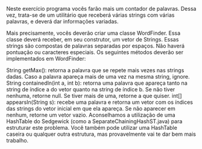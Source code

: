 Neste exercício programa vocês farão mais um contador de palavras. Dessa vez, trata-se de um utilitário que receberá várias strings com várias palavras, e deverá dar informações variadas.

Mais precisamente, vocês deverão criar uma classe WordFinder. Essa classe deverá receber, em seu construtor, um vetor de Strings. Essas strings são compostas de palavras separadas por espaços. Não haverá pontuação ou caracteres especiais. Os seguintes métodos deverão ser implementados em WordFinder:

String getMax(): retorna a palavra que se repete mais vezes nas strings dadas. Caso a palavra apareça mais de uma vez na mesma string, ignore.
String containedIn(int a, int b): retorna uma palavra que apareça tanto na string de índice a do vetor quanto na string de índice b. Se não tiver nenhuma, retorne null. Se tiver mais de uma, retorne a que quiser.
int[] appearsIn(String s): recebe uma palavra e retorna um vetor com os índices das strings do vetor inicial em que ela apareça. Se não aparecer em nenhum, retorne um vetor vazio.
Aconselhamos a utilização de uma HashTable do Sedgewick (como a SeparateChainingHashST.java) para estruturar este problema. Você também pode utilizar uma HashTable caseira ou qualquer outra estrutura, mas provavelmente vai te dar bem mais trabalho.